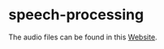 # speech-processing

The audio files can be found in this [Website](https://Dushk88.github.io/speech-processing/).
